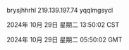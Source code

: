 brysjhhrhl 219.139.197.74 yqqlmgsycl

2024年 10月 29日 星期二 13:50:02 CST

2024年 10月 29日 星期二 05:50:02 GMT
